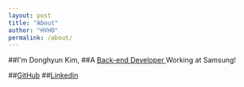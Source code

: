```yaml
---
layout: post
title: "About"
author: "HVHO"
permalink: /about/
---
```


##I'm Donghyun Kim,
##A <ins> Back-end Developer </ins> Working at Samsung!
	
##[GitHub](https://github.com/HVHO)
##[Linkedin](https://www.linkedin.com/in/donghyun-kim-0b1823196/)


	

